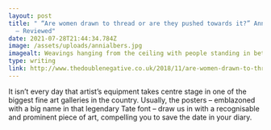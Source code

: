 ```yaml
---
layout: post
title: " “Are women drawn to thread or are they pushed towards it?” Anni Albers
  – Reviewed"
date: 2021-07-28T21:44:34.784Z
image: /assets/uploads/annialbers.jpg
imagealt: Weavings hanging from the ceiling with people standing in between them
type: writing
link: http://www.thedoublenegative.co.uk/2018/11/are-women-drawn-to-thread-or-are-they-pushed-towards-it-anni-albers-reviewed/
---
```

It isn’t every day that artist’s equipment takes centre stage in one of the biggest fine art galleries in the country. Usually, the posters – emblazoned with a big name in that legendary Tate font – draw us in with a recognisable and prominent piece of art, compelling you to save the date in your diary.